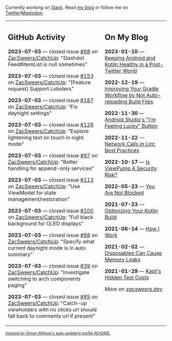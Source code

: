 Currently working on [Slack](https://slack.com/). Read [my blog](https://zacsweers.dev/) or follow me on [Twitter](https://twitter.com/ZacSweers)/[Mastodon](https://hachyderm.io/@ZacSweers).

<table><tr><td valign="top" width="60%">

## GitHub Activity
<!-- githubActivity starts -->
**2023-07-03** — closed issue [#68](https://github.com/ZacSweers/CatchUp/issues/68) on [ZacSweers/CatchUp](https://github.com/ZacSweers/CatchUp): "Slashdot Feed#itemList is null sometimes"

**2023-07-03** — closed issue [#153](https://github.com/ZacSweers/CatchUp/issues/153) on [ZacSweers/CatchUp](https://github.com/ZacSweers/CatchUp): "[Feature request] Support Lobsters"

**2023-07-03** — closed issue [#187](https://github.com/ZacSweers/CatchUp/issues/187) on [ZacSweers/CatchUp](https://github.com/ZacSweers/CatchUp): "Fix daynight settings"

**2023-07-03** — closed issue [#126](https://github.com/ZacSweers/CatchUp/issues/126) on [ZacSweers/CatchUp](https://github.com/ZacSweers/CatchUp): "Explore lightening text on touch in night mode"

**2023-07-03** — closed issue [#97](https://github.com/ZacSweers/CatchUp/issues/97) on [ZacSweers/CatchUp](https://github.com/ZacSweers/CatchUp): "Better handling for append-only services"

**2023-07-03** — closed issue [#113](https://github.com/ZacSweers/CatchUp/issues/113) on [ZacSweers/CatchUp](https://github.com/ZacSweers/CatchUp): "Use ViewModel for state management/restoration"

**2023-07-03** — closed issue [#100](https://github.com/ZacSweers/CatchUp/issues/100) on [ZacSweers/CatchUp](https://github.com/ZacSweers/CatchUp): "Full black background for OLED displays"

**2023-07-03** — closed issue [#88](https://github.com/ZacSweers/CatchUp/issues/88) on [ZacSweers/CatchUp](https://github.com/ZacSweers/CatchUp): "Specify what current daynight mode is in auto summary"

**2023-07-03** — closed issue [#39](https://github.com/ZacSweers/CatchUp/issues/39) on [ZacSweers/CatchUp](https://github.com/ZacSweers/CatchUp): "Investigate switching to arch components paging"

**2023-07-03** — closed issue [#85](https://github.com/ZacSweers/CatchUp/issues/85) on [ZacSweers/CatchUp](https://github.com/ZacSweers/CatchUp): "Catch-up viewholders with no clicks url should fall back to comments url if present"
<!-- githubActivity ends -->
</td><td valign="top" width="40%">

## On My Blog
<!-- blog starts -->
**2023-01-10** — [Keeping Android and Kotlin Healthy in a Post-Twitter World](https://www.zacsweers.dev/keeping-android-healthy/)

**2022-12-19** — [Improving Your Gradle Workflow by Not Auto-reloading Build Files](https://www.zacsweers.dev/improving-your-workflow-by-not-auto-reloading-build-files/)

**2022-11-30** — [Android Studio's "I'm Feeling Lucky" Button](https://www.zacsweers.dev/android-studios-im-feeling-lucky-button/)

**2022-11-22** — [Network Calls in Lint: Best Practices](https://www.zacsweers.dev/network-calls-in-lint-best-practices/)

**2022-10-17** — [Is ViewPump A Security Risk?](https://www.zacsweers.dev/is-viewpump-a-security-risk/)

**2022-05-23** — [You Are Not Blocked](https://www.zacsweers.dev/you-are-not-blocked/)

**2021-07-23** — [Optimizing Your Kotlin Build](https://www.zacsweers.dev/optimizing-your-kotlin-build/)

**2021-06-14** — [How I Work](https://www.zacsweers.dev/how-i-work/)

**2021-02-02** — [Disposables Can Cause Memory Leaks](https://www.zacsweers.dev/disposables-can-cause-memory-leaks/)

**2021-01-29** — [Kapt's Hidden Test Costs](https://www.zacsweers.dev/kapts-hidden-test-costs/)
<!-- blog ends -->
_More on [zacsweers.dev](https://zacsweers.dev/)_
</td></tr></table>

<sub><a href="https://simonwillison.net/2020/Jul/10/self-updating-profile-readme/">Inspired by Simon Willison's auto-updating profile README.</a></sub>